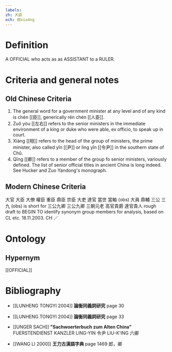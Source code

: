 ```yaml
---
labels: 
zh: 大臣
och: 相xia4ng
---
```


# Definition
A OFFICIAL who acts as as ASSISTANT to a RULER.
# Criteria and general notes
## Old Chinese Criteria
1. The general word for a government minister at any level and of any kind is chén [[臣]], generically rén chén [[人臣]].
2. Zuǒ yòu [[左右]] refers to the senior ministers in the immediate environment of a king or duke who were able, ex officio, to speak up in court.
3. Xiàng [[相]] refers to the head of the group of ministers, the prime minister, also called yǐn [[尹]] or lìng yǐn [[令尹]] in the southern state of Chǔ.
4. Qīng [[卿]] refers to a member of the group fo senior ministers, variously defined.
The list of senior official titles in ancient China is long indeed. See Hucker and Zuo Yandong's monograph.
## Modern Chinese Criteria
大官
大臣
大僚
權臣
重臣
鼎臣
宗臣
大吏
達官
當世
當軸 (obs)
大員
鼎輔
三公
三九 (obs) is short for 三公九卿
三公九卿
三朝元老
高官貴爵
達官貴人
rough draft to BEGIN TO identify synonym group members for analysis, based on CL etc. 18.11.2003. CH ／
# Ontology

## Hypernym
[[OFFICIAL]]
# Bibliography
- [[LUNHENG TONGYI 2004]]
**論衡同義詞研究** page 30

- [[LUNHENG TONGYI 2004]]
**論衡同義詞研究** page 33

- [[UNGER SACH]]
**"Sachwoerterbuch zum Alten China"** 
FUERSTENDIENST
KANZLER
LING-YIN 令尹
LIU-K'ING 六卿
- [[WANG LI 2000]]
**王力古漢語字典** page 1469
郎，卿